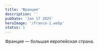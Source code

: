 ```yaml
---
title: 'Франция'
description: ''
pubDate: 'Jan 17 2025'
heroImage: '/france-1.webp'
status: 1
---
```


Франция — большая европейская страна.
